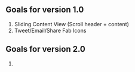 ## Goals for version 1.0

1. Sliding Content View (Scroll header + content)
1. Tweet/Email/Share Fab Icons

## Goals for version 2.0
1. 
